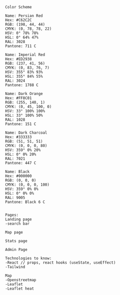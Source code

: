  	

    Color Scheme
    
    Name: Persian Red
    Hex: #C62C2C
    RGB: (198, 44, 44)
    CMYK: (0, 78, 78, 22)
    HSV: 0° 78% 78%
    HSL: 0° 64% 47%
    RAL: 3028
    Pantone: 711 C

    Name: Imperial Red
    Hex: #ED2938
    RGB: (237, 41, 56)
    CMYK: (0, 83, 76, 7)
    HSV: 355° 83% 93%
    HSL: 355° 84% 55%
    RAL: 3024
    Pantone: 1788 C

    Name: Dark Orange
    Hex: #FF8C01
    RGB: (255, 140, 1)
    CMYK: (0, 45, 100, 0)
    HSV: 33° 100% 100%
    HSL: 33° 100% 50%
    RAL: 1028
    Pantone: 151 C

    Name: Dark Charcoal
    Hex: #333333
    RGB: (51, 51, 51)
    CMYK: (0, 0, 0, 80)
    HSV: 359° 0% 20%
    HSL: 0° 0% 20%
    RAL: 7021
    Pantone: 447 C

    Name: Black
    Hex: #000000
    RGB: (0, 0, 0)
    CMYK: (0, 0, 0, 100)
    HSV: 359° 0% 0%
    HSL: 0° 0% 0%
    RAL: 9005
    Pantone: Black 6 C


    Pages:
    Landing page
    -search bar

    Map page

    Stats page

    Admin Page

    Technologies to know:
    -React // props, react hooks (useState, useEffect)
    -Tailwind

    Map
    -Openstreetmap
    -Leaflet
    -Leaflet heat

    

    
